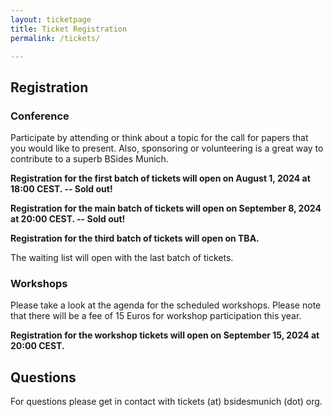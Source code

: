```yaml
---
layout: ticketpage
title: Ticket Registration
permalink: /tickets/

---
```


## Registration

### Conference

Participate by attending or think about a topic for the call for papers that you would like to present.
Also, sponsoring or volunteering is a great way to contribute to a superb BSides Munich.

**Registration for the first batch of tickets will open on August 1, 2024 at 18:00 CEST. -- Sold out!** 

**Registration for the main batch of tickets will open on September 8, 2024 at 20:00 CEST. -- Sold out!**

**Registration for the third batch of tickets will open on TBA.**

The waiting list will open with the last batch of tickets.

### Workshops

Please take a look at the agenda for the scheduled workshops. Please note that there will be a fee of 15 Euros for workshop participation this year. 

**Registration for the workshop tickets will open on September 15, 2024 at 20:00 CEST.**

## Questions

For questions please get in contact with tickets (at) bsidesmunich (dot) org.
 
